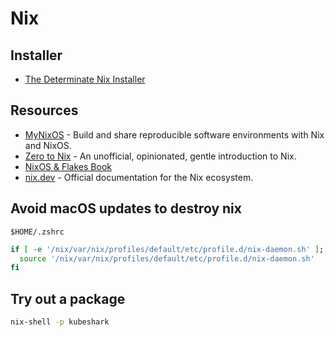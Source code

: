 # Nix

## Installer

- [The Determinate Nix Installer](https://github.com/DeterminateSystems/nix-installer)

## Resources

- [MyNixOS](https://mynixos.com/) - Build and share reproducible software environments with Nix and NixOS.
- [Zero to Nix](https://zero-to-nix.com/) - An unofficial, opinionated, gentle introduction to Nix.
- [NixOS & Flakes Book](https://nixos-and-flakes.thiscute.world/)
- [nix.dev](https://nix.dev/) - Official documentation for the Nix ecosystem.

## Avoid macOS updates to destroy nix

`$HOME/.zshrc`

```bash
if [ -e '/nix/var/nix/profiles/default/etc/profile.d/nix-daemon.sh' ]; then
  source '/nix/var/nix/profiles/default/etc/profile.d/nix-daemon.sh'
fi
```

## Try out a package

```bash
nix-shell -p kubeshark
```
